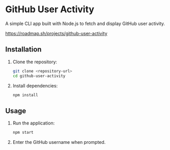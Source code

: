 # GitHub User Activity

A simple CLI app built with Node.js to fetch and display GitHub user activity.

https://roadmap.sh/projects/github-user-activity

## Installation

1. Clone the repository:

    ```sh
    git clone <repository-url>
    cd github-user-activity
    ```

2. Install dependencies:
    ```sh
    npm install
    ```

## Usage

1. Run the application:

    ```sh
    npm start
    ```

2. Enter the GitHub username when prompted.
